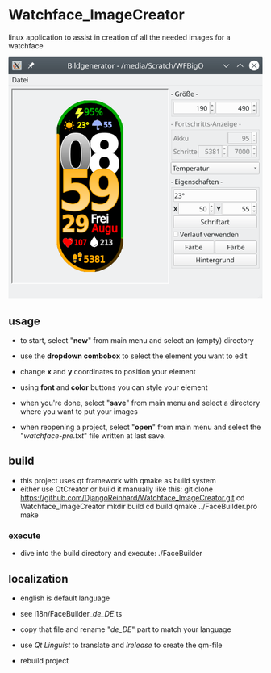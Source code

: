 # Watchface_ImageCreator
linux application to assist in creation of all the needed images for a watchface

![Preview](sample/WFCreator01.png)

## usage
- to start, select "**new**" from main menu and select an (empty) directory
- use the **dropdown combobox** to select the element you want to edit
- change **x** and **y** coordinates to position your element
- using **font** and **color** buttons you can style your element
- when you're done, select "**save**" from main menu and select a directory where you want to put your images

- when reopening a project, select "**open**" from main menu and select the "*watchface-pre.txt*" file written at last save.

## build
- this project uses qt framework with qmake as build system
- either use QtCreator or build it manually like this:
        git clone https://github.com/DjangoReinhard/Watchface_ImageCreator.git
        cd Watchface_ImageCreator
        mkdir build
        cd build
        qmake ../FaceBuilder.pro
        make

### execute
- dive into the build directory and execute:
        ./FaceBuilder         

## localization
- english is default language

- see i18n/FaceBuilder_*de_DE*.ts
- copy that file and rename "*de_DE*" part to match your language
- use *Qt Linguist* to translate and *lrelease* to create the qm-file
- rebuild project
